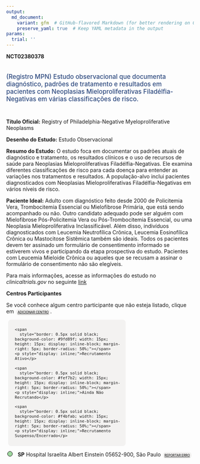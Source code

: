 ```yaml
---
output: 
  md_document:
    variant: gfm  # GitHub-flavored Markdown (for better rendering on GitHub)
    preserve_yaml: true  # Keep YAML metadata in the output
params:
  trial: ''
---
```


<script async src="https://scripts.simpleanalyticscdn.com/latest.js"></script>

**NCT02380378**

<div style="padding: 5px 5px 5px 0px; font-size: 1.20em; font-weight: 500; color: #2E4A7F; text-align: left; margin-bottom: 20px">

(Registro MPN) Estudo observacional que documenta diagnóstico, padrões
de tratamento e resultados em pacientes com Neoplasias
Mieloproliferativas Filadélfia-Negativas em várias classificações de
risco.

</div>

**Título Oficial:** Registry of Philadelphia-Negative Myeloproliferative
Neoplasms

**Desenho do Estudo:** Estudo Observacional

**Resumo do Estudo:** O estudo foca em documentar os padrões atuais de
diagnóstico e tratamento, os resultados clínicos e o uso de recursos de
saúde para Neoplasias Mieloproliferativas Filadélfia-Negativas. Ele
examina diferentes classificações de risco para cada doença para
entender as variações nos tratamentos e resultados. A população-alvo
inclui pacientes diagnosticados com Neoplasias Mieloproliferativas
Filadélfia-Negativas em vários níveis de risco.

**Paciente Ideal:** Adulto com diagnóstico feito desde 2000 de
Policitemia Vera, Trombocitemia Essencial ou Mielofibrose Primária, que
está sendo acompanhado ou não. Outro candidato adequado pode ser alguém
com Mielofibrose Pós-Policitemia Vera ou Pós-Trombocitemia Essencial, ou
uma Neoplasia Mieloproliferativa Inclassificável. Além disso, indivíduos
diagnosticados com Leucemia Neutrofílica Crônica, Leucemia Eosinofílica
Crônica ou Mastocitose Sistêmica também são ideais. Todos os pacientes
devem ter assinado um formulário de consentimento informado se estiverem
vivos e participando da etapa prospectiva do estudo. Pacientes com
Leucemia Mieloide Crônica ou aqueles que se recusam a assinar o
formulário de consentimento não são elegíveis.

Para mais informações, acesse as informações do estudo no
*clinicaltrials.gov* no seguinte
[link](https://clinicaltrials.gov/ct2/show/NCT02380378)

**Centros Participantes**

Se você conhece algum centro participante que não esteja listado, clique
em
<span style="color: #2E4A7F; margin-left: 2px; padding: 4px; background-color: #f3f2f1; border-radius: 8px; font-weight: 500; font-size: 0.6em"><a
href="https://cancertrialsbr.shinyapps.io/formsapp?study_nct_id=NCT02380378&amp;location_id=N%2FA&amp;location_full_name=N%2FA&amp;form_type=Adicionar%20Centro"
target="_blank">ADICIONAR CENTRO</a></span>.

<div style="margin-bottom: 8px; margin-left: 5px; padding: 8px; max-width: 300px; background-color: #f3f2f1; border-radius: 8px; font-size: 0.9em">

<div style="margin-left: 10px;">

    <span 
      style="border: 0.5px solid black; background-color: #9fd89f; width: 15px; height: 15px; display: inline-block; margin-right: 5px; border-radius: 50%;"></span>
    <p style="display: inline;">Recrutamento Ativo</p>

</div>

<div style="margin-left: 10px;">

    <span 
      style="border: 0.5px solid black; background-color: #fef7b2; width: 15px; height: 15px; display: inline-block; margin-right: 5px; border-radius: 50%;"></span>
    <p style="display: inline;">Ainda Não Recrutando</p>

</div>

<div style="margin-left: 10px;">

    <span 
      style="border: 0.5px solid black; background-color: #f4bfab; width: 15px; height: 15px; display: inline-block; margin-right: 5px; border-radius: 50%;"></span>
    <p style="display: inline;">Recrutamento Suspenso/Encerrado</p>

</div>

</div>

<div style="margin: 3px;">

<span style="border: 0.5px solid black; display: inline-block; width: 12px; height: 12px; border-radius: 50%; margin-right: 10px; padding-bottom: 0px; background-color: #9fd89f;"></span>
<b>SP</b> Hospital Israelita Albert Einstein 05652-900, São Paulo
<span style="color: #2E4A7F; margin-left: 2px; padding: 4px; background-color: #f3f2f1; border-radius: 8px; font-weight: 500; font-size: 0.6em"><a
href="https://cancertrialsbr.shinyapps.io/formsapp?study_nct_id=NCT02380378&amp;location_id=HOSPITALISRAELITAALBERTEINSTEINSAOPAULOSP05651901BRAZIL&amp;location_full_name=Hospital%20Israelita%20Albert%20Einstein%2C%2005652-900%2C%20S%C3%A3o%20Paulo&amp;form_type=Reportar%20Erro"
target="_blank">REPORTAR ERRO</a></span>

</div>
